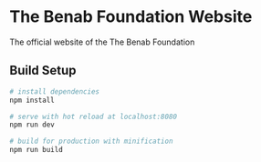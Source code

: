 # The Benab Foundation Website
The official website of the The Benab Foundation

## Build Setup

``` bash
# install dependencies
npm install

# serve with hot reload at localhost:8080
npm run dev

# build for production with minification
npm run build
```
